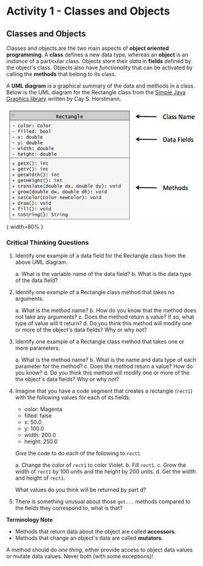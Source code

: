 # Activity 1 - Classes and Objects

## Classes and Objects

Classes and objects are the two main aspects of **object oriented programming**. A **class**
defines a new data type, whereas an **object** is an *instance* of a particular class. Objects
store their *data* in **fields** defined by the object's class. Objects also have
*functionality* that can be activated by calling the **methods** that belong to its class.

A **UML diagram** is a graphical summary of the data and methods in a class.  Below is the
UML diagram for the Rectangle class from the [Simple Java Graphics library](http://horstmann.com/sjsu/graphics/) written by Cay S. Horstmann.

![](../images/uml_rectangle.png){ width=80% }

### Critical Thinking Questions

1. Identify one example of a data field for the Rectangle class from the above UML diagram.

	a. What is the variable name of the data field?
	b. What is the data type of the data field?

2. Identify one example of a Rectangle class method that takes no arguments.

	a. What is the method name?
	b. How do you know that the method does not take any arguments?
	c. Does the method return a value? If so, what type of value will it return?
	d. Do you think this method will modify one or more of the object's data fields? Why or why not?

3. Identify one example of a Rectangle class method that takes one or more parameters.

	a. What is the method name?
	b. What is the name and data type of each parameter for the method?
	c. Does the method return a value? How do you know?
	d. Do you think this method will modify one or more of the the object's data fields? Why or why not?

4. Imagine that you have a code segment that creates a rectangle (`rect1`) with the following values for each of its fields:

	- color: Magenta
	- filled: false
	- x: 50.0
	- y: 100.0
	- width: 200.0
	- height: 250.0

	Give the code to do each of the following to `rect1`

	a. Change the color of `rect1` to color Violet.
	b. Fill `rect1`.
	c. Grow the width of `rect1` by 100 units and the height by 200 units.
	d. Get the width and height of `rect1`.

	What values do you think will be returned by part d?

5. There is something unusual about those `get...` methods compared to the fields they correspond to, what is that?

**Terminology Note**

- Methods that return data about the object are called **accessors**.
- Methods that change an object's data are called **mutators**.

A method should do *one thing*, either provide access to object data values or mutate data values.
Never both (with some exceptions)!
